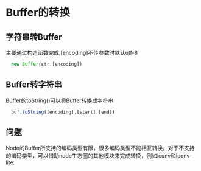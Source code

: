 # Buffer的转换

## 字符串转Buffer
主要通过构造函数完成,[encoding]不传参数时默认utf-8
```js
  new Buffer(str,[encoding])
```
## Buffer转字符串
Buffer的toString()可以将Buffer转换成字符串
```js
  buf.toString([encoding],[start],[end])
```

## 问题

Node的Buffer所支持的编码类型有限，很多编码类型不能相互转换，对于不支持的编码类型，可以借助node生态圈的其他模块来完成转换，例如iconv和iconv-lite.
